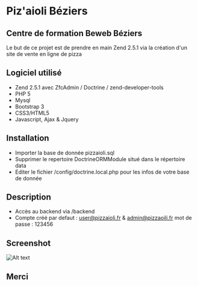 # Piz'aioli Béziers

Centre de formation Beweb Béziers
---
Le but de ce projet est de prendre en main Zend 2.5.1 via la création d'un site de vente en ligne de pizza

## Logiciel utilisé
- Zend 2.5.1 avec ZfcAdmin / Doctrine / zend-developer-tools
- PHP 5
- Mysql
- Bootstrap 3
- CSS3/HTML5
- Javascript, Ajax & Jquery

## Installation
- Importer la base de donnée pizzaioli.sql
- Supprimer le repertoire DoctrineORMModule situé dans le répertoire data
- Editer le fichier /config/doctrine.local.php pour les infos de votre base de donnée

## Description
- Accès au backend via /backend
- Compte créé par defaut : user@pizzaioli.fr & admin@pizzaoili.fr mot de passe : 123456

## Screenshot

![Alt text](https://github.com/aliceedn/piz-aioli/blob/master/public/img/screenshot_accueil.PNG "Piz-aioli page d'accueil")

## Merci
